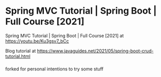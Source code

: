 # Spring MVC Tutorial | Spring Boot | Full Course [2021]
Spring MVC Tutorial | Spring Boot | Full Course [2021] at https://youtu.be/Ku3gsv7_bCc

Blog tutorial at https://www.javaguides.net/2021/05/spring-boot-crud-tutorial.html


#####
forked for personal intentions to try some stuff